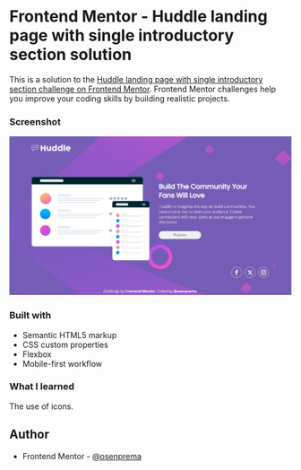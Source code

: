 # Frontend Mentor - Huddle landing page with single introductory section solution

This is a solution to the [Huddle landing page with single introductory section challenge on Frontend Mentor](https://www.frontendmentor.io/challenges/huddle-landing-page-with-a-single-introductory-section-B_2Wvxgi0). Frontend Mentor challenges help you improve your coding skills by building realistic projects. 

### Screenshot

![](./screenshot.jpg)

### Built with

- Semantic HTML5 markup
- CSS custom properties
- Flexbox
- Mobile-first workflow

### What I learned

The use of icons.

## Author

- Frontend Mentor - [@osenprema](https://www.frontendmentor.io/profile/osenprema)